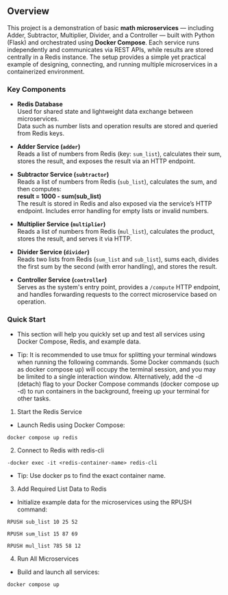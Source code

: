 ## Overview

This project is a demonstration of basic **math microservices** — including Adder, Subtractor, Multiplier, Divider, and a Controller — built with Python (Flask) and orchestrated using **Docker Compose**. Each service runs independently and communicates via REST APIs, while results are stored centrally in a Redis instance. The setup provides a simple yet practical example of designing, connecting, and running multiple microservices in a containerized environment.


### Key Components

- **Redis Database**  
  Used for shared state and lightweight data exchange between microservices.  
  Data such as number lists and operation results are stored and queried from Redis keys.

- **Adder Service (`adder`)**  
  Reads a list of numbers from Redis (key: `sum_list`), calculates their sum, stores the result, and exposes the result via an HTTP endpoint.


- **Subtractor Service (`subtractor`)**  
  Reads a list of numbers from Redis (`sub_list`), calculates the sum, and then computes:  
  **result = 1000 - sum(sub_list)**  
  The result is stored in Redis and also exposed via the service’s HTTP endpoint. Includes error handling for empty lists or invalid numbers.

- **Multiplier Service (`multiplier`)**  
  Reads a list of numbers from Redis (`mul_list`), calculates the product, stores the result, and serves it via HTTP.

- **Divider Service (`divider`)**  
  Reads two lists from Redis (`sum_list` and `sub_list`), sums each, divides the first sum by the second (with error handling), and stores the result.

- **Controller Service (`controller`)**  
  Serves as the system's entry point, provides a `/compute` HTTP endpoint, and handles forwarding requests to the correct microservice based on operation.



### Quick Start

- This section will help you quickly set up and test all services using Docker Compose, Redis, and example data.

- Tip: It is recommended to use tmux for splitting your terminal windows when running the following commands. Some Docker commands (such as docker compose up) will occupy the terminal session, and you may be limited to a single interaction window. Alternatively, add the -d (detach) flag to your Docker Compose commands (docker compose up -d) to run containers in the background, freeing up your terminal for other tasks.



1. Start the Redis Service

- Launch Redis using Docker Compose:

```
docker compose up redis
```
2. Connect to Redis with redis-cli
```
-docker exec -it <redis-container-name> redis-cli
```
- Tip: Use docker ps to find the exact container name.

3. Add Required List Data to Redis

- Initialize example data for the microservices using the RPUSH command:

```
RPUSH sub_list 10 25 52

RPUSH sum_list 15 87 69

RPUSH mul_list 785 58 12
```

4. Run All Microservices
   
- Build and launch all services:
```
docker compose up 
```

